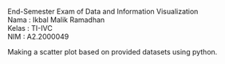 End-Semester Exam of Data and Information Visualization
<br />
Nama  : Ikbal Malik Ramadhan<br />
Kelas : TI-IVC<br />
NIM   : A2.2000049<br />

Making a scatter plot based on provided datasets using python.
